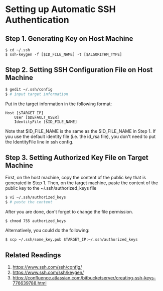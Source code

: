 ---
---

# Setting up Automatic SSH Authentication

## Step 1. Generating Key on Host Machine
```ssh
$ cd ~/.ssh
$ ssh-keygen -f [$ID_FILE_NAME] -t [$ALGORITHM_TYPE]
```

## Step 2. Setting SSH Configuration File on Host Machine
```bash
$ gedit ~/.ssh/config
$ # input target information
```
Put in the target information in the following format:
```
Host [$TARGET_IP]
    User [$DEFAULT_USER]
    IdentityFile [$ID_FILE_NAME]
```
Note that $ID_FILE_NAME is the same as the $ID_FILE_NAME in Step 1. If you use the default identity file (i.e. the id_rsa file), you don't need to put the IdentityFile line in ssh config.

## Step 3. Setting Authorized Key File on Target Machine
First, on the host machine, copy the content of the public key that is generated in Step 1.
Then, on the target machine, paste the content of the public key to the ~/.ssh/authorized_keys file
```sh
$ vi ~/.ssh/authorized_keys
$ # paste the content
```
After you are done, don't forget to change the file permission.
```
$ chmod 755 authorized_keys
```

Alternatively, you could do the following:
```
$ scp ~/.ssh/some_key.pub $TARGET_IP:~/.ssh/authorized_keys
```

## Related Readings
1. https://www.ssh.com/ssh/config/
2. https://www.ssh.com/ssh/keygen/
3. https://confluence.atlassian.com/bitbucketserver/creating-ssh-keys-776639788.html
